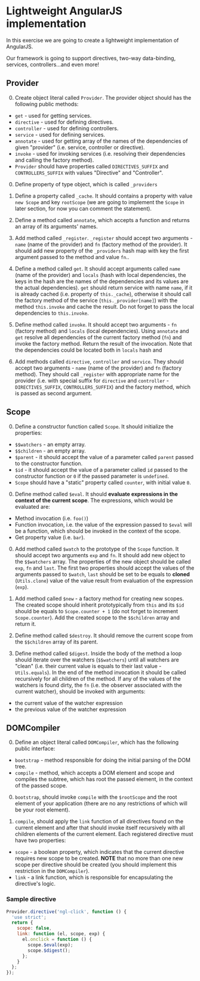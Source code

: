 # Lightweight AngularJS implementation

In this exercise we are going to create a lightweight implementation of AngularJS.

Our framework is going to support directives, two-way data-binding, services, controllers...and even more!

## Provider

0. Create object literal called `Provider`. The provider object should has the following public methods:
  * `get` - used for getting services.
  * `directive` - used for defining directives.
  * `controller` - used for defining controllers.
  * `service` - used for defining services.
  * `annotate` - used for getting array of the names of the dependencies of given "provider" (i.e. service, controller or directive).
  * `invoke` - used for invoking services (i.e. resolving their dependencies and calling the factory method).
  * `Provider` should have properties called `DIRECTIVES_SUFFIX` and `CONTROLLERS_SUFFIX` with values "Directive" and "Controller".

0. Define property of type object, which is called `_providers`

0. Define a property called `_cache`. It should contains a property with value `new Scope` and key `rootScope` (we are going to implement the `Scope` in later section, for now you can comment the statement).

0. Define a method called `annotate`, which accepts a function and returns an array of its arguments' names.

0. Add method called `_register`. `_register` should accept two arguments - `name` (name of the provider) and `fn` (factory method of the provider). It should add new property of the `_providers` hash map with key the first argument passed to the method and value `fn`..

0. Define a method called `get`. It should accept arguments called `name` (name of the provider) and `locals` (hash with local dependencies, the keys in the hash are the names of the dependencies and its values are the actual dependencies). `get` should return service with name `name`, if it is already cached (i.e. property of `this._cache`), otherwise it should call the factory method of the service (`this._provider[name]`) with the method `this.invoke` and cache the result. Do not forget to pass the local dependencies to `this.invoke`.

0. Define method called `invoke`. It should accept two arguments - `fn` (factory method) and `locals` (local dependencies). Using `annotate` and `get` resolve all dependencies of the current factory method (`fn`) and invoke the factory method. Return the result of the invocation. Note that the dependencies could be located both in `locals` hash and 

0. Add methods called `directive`, `controller` and `service`. They should accept two arguments - `name` (name of the provider) and `fn` (factory method). They should call `_register` with appropriate name for the provider (i.e. with special suffix for `directive` and `controller` - `DIRECTIVES_SUFFIX`, `CONTROLLERS_SUFFIX`) and the factory method, which is passed as second argument.


## Scope

0. Define a constructor function called `Scope`. It should initialize the properties:
  * `$$watchers` - an empty array.
  * `$$children` - an empty array.
  * `$parent` - it should accept the value of a parameter called `parent` passed to the constructor function.
  * `$id` - it should accept the value of a parameter called `id` passed to the constructor function or `0` if the passed parameter is `undefined`.
  * `Scope` should have a "static" property called `counter`, with initial value `0`.
0. Define method called `$eval`. It should **evaluate expressions in the context of the current scope**. The expressions, which would be evaluated are:
  * Method invocation (i.e. `foo()`)
  * Function invocation, i.e. the value of the expression passed to `$eval` will be a function, which should be invoked in the context of the scope.
  * Get property value (i.e. `bar`).

0. Add method called `$watch` to the prototype of the `Scope` function. It should accept two arguments `exp` and `fn`. It should add new object to the `$$watchers` array. The properties of the new object should be called `exp`, `fn` and `last`. The first two properties should accept the values of the arguments passed to `$watch`, `last` should be set to be equals to **cloned** (`Utils.clone`) value of the value result from evaluation of the expression (`exp`).

0. Add method called `$new` - a factory method for creating new scopes. The created scope should inherit prototypically from `this` and its `$id` should be equals to `Scope.counter + 1` (do not forget to increment `Scope.counter`). Add the created scope to the `$$children` array and return it.

0. Define method called `$destroy`. It should remove the current scope from the `$$children` array of its parent.

0. Define method called `$digest`. Inside the body of the method a loop should iterate over the watchers (`$$watchers`) until all watchers are "clean" (i.e. their current value is equals to their last value - `Utils.equals`). In the end of the method invocation it should be called recursively for all children of the method. If any of the values of the watchers is found dirty, the `fn` (i.e. the observer associated with the current watcher), should be invoked with arguments:
  * the current value of the watcher expression
  * the previous value of the watcher expression


## DOMCompiler

0. Define an object literal called `DOMCompiler`, which has the following public interface:
  * `bootstrap` - method responsible for doing the initial parsing of the DOM tree.
  * `compile` - method, which accepts a DOM element and scope and compiles the subtree, which has root the passed element, in the context of the passed scope.

0. `bootstrap`, should invoke `compile` with the `$rootScope` and the root element of your application (there are no any restrictions of which will be your root element).

0. `compile`, should apply the `link` function of all directives found on the current element and after that should invoke itself recursively with all children elements of the current element. Each registered directive must have two properties:
  * `scope` - a boolean property, which indicates that the current directive requires new scope to be created. **NOTE** that no more than one new scope per directive should be created (you should implement this restriction in the `DOMCompiler`).
  * `link` - a link function, which is responsible for encapsulating the directive's logic.

### Sample directive

```JavaScript
Provider.directive('ngl-click', function () {
  'use strict';
  return {
    scope: false,
    link: function (el, scope, exp) {
      el.onclick = function () {
        scope.$eval(exp);
        scope.$digest();
      };
    }
  };
});
```
